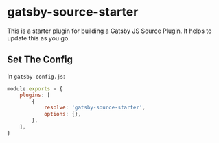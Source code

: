 # gatsby-source-starter

This is a starter plugin for building a Gatsby JS Source Plugin. It helps to update this as you go.

## Set The Config

In `gatsby-config.js`:

```js
module.exports = {
    plugins: [
        {
            resolve: 'gatsby-source-starter',
            options: {},
        },
    ],
}
```
